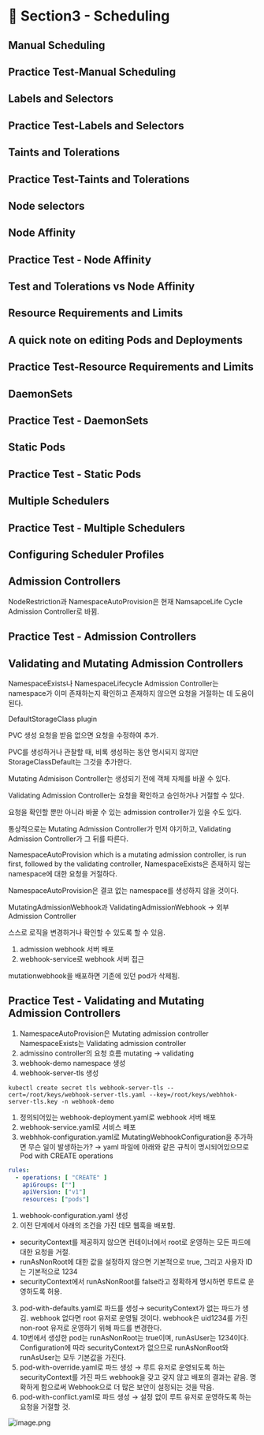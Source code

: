 # 🍨 Section3 - Scheduling

## Manual Scheduling


## Practice Test-Manual Scheduling


## Labels and Selectors


## Practice Test-Labels and Selectors


## Taints and Tolerations


## Practice Test-Taints and Tolerations


## Node selectors


## Node Affinity


## Practice Test - Node Affinity


## Test and Tolerations vs Node Affinity


## Resource Requirements and Limits


## A quick note on editing Pods and Deployments


## Practice Test-Resource Requirements and Limits


## DaemonSets


## Practice Test - DaemonSets


## Static Pods


## Practice Test - Static Pods


## Multiple Schedulers


## Practice Test - Multiple Schedulers


## Configuring Scheduler Profiles


## Admission Controllers


NodeRestriction과 NamespaceAutoProvision은 현재 NamsapceLife Cycle Admission Controller로 바뀜.


## Practice Test - Admission Controllers


## Validating and Mutating Admission Controllers


NamespaceExists나 NamespaceLifecycle Admission Controller는 namespace가 이미 존재하는지 확인하고 존재하지 않으면 요청을 거절하는 데 도움이 된다.


DefaultStorageClass plugin


PVC 생성 요청을 받음 없으면 요청을 수정하여 추가.


PVC를 생성하거나 관찰할 때, 비록 생성하는 동안 명시되지 않지만 StorageClassDefault는 그것을 추가한다.


Mutating Admisison Controller는 생성되기 전에 객체 자체를 바꿀 수 있다.


Validating Admission Controller는 요청을 확인하고 승인하거나 거절할 수 있다.


요청을 확인할 뿐만 아니라 바꿀 수 있는 admission controller가 있을 수도 있다.


통상적으로는 Mutating Admission Controller가 먼저 야기하고, Validating Admission Controller가 그 뒤를 따른다.


NamespaceAutoProvision which is a mutating admission controller, is run first, followed by the validating controller, NamespaceExists은 존재하지 않는 namespace에 대한 요청을 거절하다.


NamespaceAutoProvision은 결코 없는 namespace를 생성하지 않을 것이다.


MutatingAdmissionWebhook과 ValidatingAdmissionWebhook → 외부 Admission Controller


스스로 로직을 변경하거나 확인할 수 있도록 할 수 있음.

1. admission webhook 서버 배포
2. webhook-service로 webhook 서버 접근

mutationwebhook을 배포하면 기존에 있던 pod가 삭제됨.


## Practice Test - Validating and Mutating Admission Controllers

1. NamespaceAutoProvision은 Mutating admission controller
NamespaceExists는 Validating admission controller
2. admissino controller의 요청 흐름
mutating → validating
3. webhook-demo namespace 생성
4. webhook-server-tls 생성

```shell
kubectl create secret tls webhook-server-tls --cert=/root/keys/webhook-server-tls.yaml --key=/root/keys/webhhok-server-tls.key -n webhook-demo
```

1. 정의되어있는 webhook-deployment.yaml로 webhook 서버 배포
2. webhook-service.yaml로 서비스 배포
3. webhhok-configuration.yaml로 MutatingWebhookConfiguration을 추가하면 무슨 일이 발생하는가?
→ yaml 파일에 아래와 같은 규칙이 명시되어있으므로 Pod with CREATE operations

```yaml
rules:
  - operations: [ "CREATE" ]
    apiGroups: [""]
    apiVersion: ["v1"]
    resources: ["pods"]
```

1. webhook-configuration.yaml 생성
2. 이전 단계에서 아래의 조건을 가진 데모 웹훅을 배포함.
- securityContext를 제공하지 않으면 컨테이너에서 root로 운영하는 모든 파드에 대한 요청을 거절.
- runAsNonRoot에 대한 값을 설정하지 않으면 기본적으로 true, 그리고 사용자 ID는 기본적으로 1234
- securityContext에서 runAsNonRoot를 false라고 정확하게 명시하면 루트로 운영하도록 허용.
3. pod-with-defaults.yaml로 파드를 생성→ securityContext가 없는 파드가 생김.
webhook 없다면 root 유저로 운영될 것이다. webhook은 uid1234를 가진 non-root 유저로 운영하기 위해 파드를 변경한다.
4. 10번에서 생성한 pod는 runAsNonRoot는 true이며, runAsUser는 1234이다.
Configuration에 따라 securityContext가 없으므로 runAsNonRoot와 runAsUser는 모두 기본값을 가진다.
5. pod-with-override.yaml로 파드 생성 → 루트 유저로 운영되도록 하는 securityContext를 가진 파드
webhook을 갖고 갖지 않고 배포의 결과는 같음.
명확하게 함으로써 Webhook으로 더 많은 보안이 설정되는 것을 막음.
6. pod-with-conflict.yaml로 파드 생성 → 
설정 없이 루트 유저로 운영하도록 하는 요청을 거절할 것.

![image.png](https://prod-files-secure.s3.us-west-2.amazonaws.com/b2ea2032-00e9-4883-a13b-cb03cf5b2334/501c3b54-0de4-44d6-afe6-eca0c6373e4f/image.png?X-Amz-Algorithm=AWS4-HMAC-SHA256&X-Amz-Content-Sha256=UNSIGNED-PAYLOAD&X-Amz-Credential=ASIAZI2LB4667ZZWVMC6%2F20250501%2Fus-west-2%2Fs3%2Faws4_request&X-Amz-Date=20250501T140833Z&X-Amz-Expires=3600&X-Amz-Security-Token=IQoJb3JpZ2luX2VjECQaCXVzLXdlc3QtMiJGMEQCIFqTwkkiQr1JFbiBpjq6DIQpNqmjXUXy7xb0T2dmapSvAiAQ36cYXYe5SHClPpEcATKvS1bS8LzFK%2B3kTe0JTwpFwCqIBAi9%2F%2F%2F%2F%2F%2F%2F%2F%2F%2F8BEAAaDDYzNzQyMzE4MzgwNSIMt8%2FM6bUDym7cWuNaKtwDYGQBJKinnbM%2FCIeutWdQ67zT7bBoV1wnKVnNS1jfA8wTHt77ch9ZJIl%2BqCF%2BJY6K1VZSUbvoa827oVlW3Pzrxhu58vO8ABbovNFzYWyhN7ZIwHsQkfHWTy3fsaCrRNwMglHKC8ESWsLSWTn6Qz7lmXvBDjIydm68kMLgOm%2BOmqAESQHZKncs43B2AgTbN1GbCLCEckB2ANrK%2FEss%2BL8%2FuECZ82WWyibSSfx3nPRwjF7gDcQR4dD58coxc7wOZnoyJqFOmLA2HegCUipqQoo2FOCl4lBce52ZGq4rlC0c7RQtnB8nyG1iVUeyO%2FjK%2Fj%2B7kCM0sI2EfoMat1irq0j%2F1MZy93UCBtnm1UsloHQ3Ig%2F4rwIGfqqbw%2F2%2BMbgUnWH4xFeG1FsnKBykRymILJ5XJS869LnEGkvOQYZJQz4JvZhj0CXmBD3DRujFThqfSRs9d77lG%2FZj9T7jWF%2FahGkXNLoUTIlQKDAh5%2FjCnHfgXjVftWhYVFmljRSZQp2OMidnAL7WdiVKroPALSF3mGD0%2BNFM2orlqJowG4klYOMEFUYllNSfs3DURaB9TyrNN7tAV4ky%2BDU66CXTH0qncYmDuLA7IF6k2QwZkGacZ%2Bl0N6UaCoDgOHamwfC1NDswy8jNwAY6pgGugSUAb4ibBUnF4uMRbPVlZlzy9axQOBRiDzc7Tr54BJNB5Zryvx0ncu6VFtQiXW7I7S0FupE05D4dysJvmIpEjli%2Bsb7%2FNAP%2BwedSfbXXm5uZJFu2URXYwj5F6xHqYWoXHq98HtmrfsJCrOAmVQD8C7f50NdaN7wj3vui1Ms14MRk7eEXy2%2Fx7vLxe1iC3T6vwwgCg46U%2B1C85Cpf6823jD5Owx4T&X-Amz-Signature=ec2116382f2de54b7dc8015c3301057062496301e8ba20aa51f35f3736746130&X-Amz-SignedHeaders=host&x-id=GetObject)

